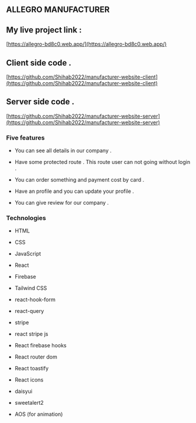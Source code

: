 
## ALLEGRO MANUFACTURER


## My live project link : 

 [https://allegro-bd8c0.web.app/](https://allegro-bd8c0.web.app/) 
 

 ## Client side code .

 [https://github.com/Shihab2022/manufacturer-website-client](https://github.com/Shihab2022/manufacturer-website-client)
 
 ## Server side code .

 [https://github.com/Shihab2022/manufacturer-website-server](https://github.com/Shihab2022/manufacturer-website-server)


### Five features

- You can see all details in our company .

- Have some protected route . This route user can not going without login .

- You can order something and payment cost by card .

- Have an profile and you can update your profile  .

- You can give review for our company .




### Technologies 

- HTML

- CSS

- JavaScript

- React 

- Firebase

- Tailwind CSS

- react-hook-form

- react-query

- stripe

- react stripe js

- React firebase hooks 

- React router dom

- React toastify 

- React icons

- daisyui

- sweetalert2

- AOS (for animation)